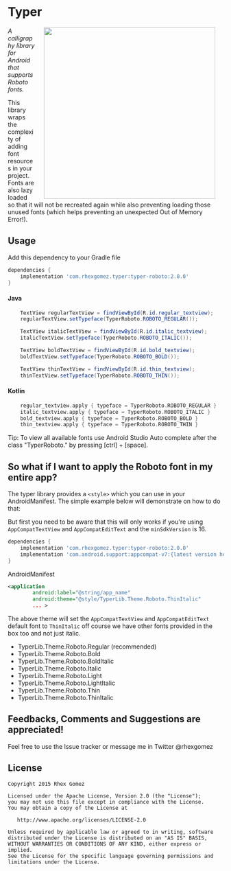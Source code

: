 # Typer

<img src="/image/roboto.png" width="400" align="right" hspace = "20">

*A calligraphy library for Android that supports Roboto fonts.*

This library wraps the complexity of adding font resources in your project. Fonts are also lazy loaded so that it will not be recreated again while also preventing loading those unused fonts (which helps preventing an unexpected Out of Memory Error!).

## Usage

Add this dependency to your Gradle file

```gradle
dependencies {
    implementation 'com.rhexgomez.typer:typer-roboto:2.0.0'
}
```

#### Java

```java
    TextView regularTextView = findViewById(R.id.regular_textview);
    regularTextView.setTypeface(TyperRoboto.ROBOTO_REGULAR());

    TextView italicTextView = findViewById(R.id.italic_textview);
    italicTextView.setTypeface(TyperRoboto.ROBOTO_ITALIC());

    TextView boldTextView = findViewById(R.id.bold_textview);
    boldTextView.setTypeface(TyperRoboto.ROBOTO_BOLD());

    TextView thinTextView = findViewById(R.id.thin_textview);
    thinTextView.setTypeface(TyperRoboto.ROBOTO_THIN());
```
#### Kotlin

```kotlin
    regular_textview.apply { typeface = TyperRoboto.ROBOTO_REGULAR }
    italic_textview.apply { typeface = TyperRoboto.ROBOTO_ITALIC }
    bold_textview.apply { typeface = TyperRoboto.ROBOTO_BOLD }
    thin_textview.apply { typeface = TyperRoboto.ROBOTO_THIN }
```
Tip:
To view all available fonts use Android Studio Auto complete after the class "TyperRoboto." by pressing [ctrl] + [space].

## So what if I want to apply the Roboto font in my entire app?

The typer library provides a `<style>` which you can use in your AndroidManifest. The simple example below will demonstrate
    on how to do that:

But first you need to be aware that this will only works if you're using `AppCompatTextView` and `AppCompatEditText` and the `minSdkVersion` is 16.

```gradle
dependencies {
    implementation 'com.rhexgomez.typer:typer-roboto:2.0.0'
    implementation 'com.android.support:appcompat-v7:{latest version here}'
}
```

AndroidManifest
```xml
<application
        android:label="@string/app_name"
        android:theme="@style/TyperLib.Theme.Roboto.ThinItalic"
        ... >
```
The above theme will set the `AppCompatTextView` and `AppCompatEditText` default font to `ThinItalic` off course we have other fonts provided in the box too and not just italic.

 - TyperLib.Theme.Roboto.Regular (recommended)
 - TyperLib.Theme.Roboto.Bold
 - TyperLib.Theme.Roboto.BoldItalic
 - TyperLib.Theme.Roboto.Italic
 - TyperLib.Theme.Roboto.Light
 - TyperLib.Theme.Roboto.LightItalic
 - TyperLib.Theme.Roboto.Thin
 - TyperLib.Theme.Roboto.ThinItalic

## Feedbacks, Comments and Suggestions are appreciated!

Feel free to use the Issue tracker or message me in Twitter @rhexgomez

## License

```
Copyright 2015 Rhex Gomez

Licensed under the Apache License, Version 2.0 (the "License");
you may not use this file except in compliance with the License.
You may obtain a copy of the License at

   http://www.apache.org/licenses/LICENSE-2.0

Unless required by applicable law or agreed to in writing, software
distributed under the License is distributed on an "AS IS" BASIS,
WITHOUT WARRANTIES OR CONDITIONS OF ANY KIND, either express or implied.
See the License for the specific language governing permissions and
limitations under the License.
```
